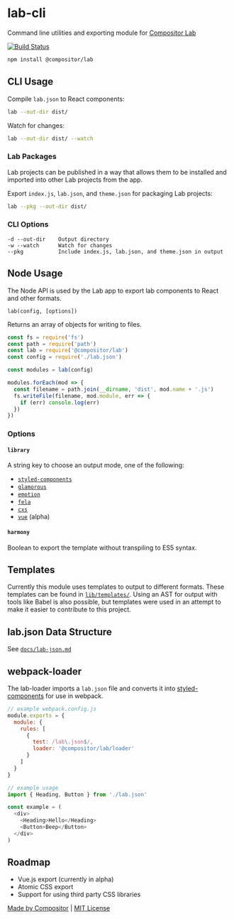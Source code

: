 
# lab-cli

Command line utilities and exporting module for [Compositor Lab][lab]

[![Build Status][build-badge]][build]

[build-badge]: https://img.shields.io/travis/c8r/lab-cli/master.svg?style=flat-square
[build]: https://travis-ci.org/c8r/lab-cli

```sh
npm install @compositor/lab
```

## CLI Usage

Compile `lab.json` to React components:

```sh
lab --out-dir dist/
```

Watch for changes:

```sh
lab --out-dir dist/ --watch
```

### Lab Packages

Lab projects can be published in a way that allows them to be installed and imported into other Lab projects from the app.

Export `index.js`, `lab.json`, and `theme.json` for packaging Lab projects:

```sh
lab --pkg --out-dir dist/
```

### CLI Options

```
-d --out-dir    Output directory
-w --watch      Watch for changes
--pkg           Include index.js, lab.json, and theme.json in output
```

## Node Usage

The Node API is used by the Lab app to export lab components to React and other formats.

`lab(config, [options])`

Returns an array of objects for writing to files.

```js
const fs = require('fs')
const path = require('path')
const lab = require('@compositor/lab')
const config = require('./lab.json')

const modules = lab(config)

modules.forEach(mod => {
  const filename = path.join(__dirname, 'dist', mod.name + '.js')
  fs.writeFile(filename, mod.module, err => {
    if (err) console.log(err)
  })
})
```

### Options

#### `library`

A string key to choose an output mode, one of the following:

- [`styled-components`][sc]
- [`glamorous`][glamorous]
- [`emotion`][emotion]
- [`fela`][fela]
- [`cxs`][cxs]
- [`vue`][vue] (alpha)

#### `harmony`

Boolean to export the template without transpiling to ES5 syntax.

## Templates

Currently this module uses templates to output to different formats.
These templates can be found in [`lib/templates/`](https://github.com/c8r/lab-cli/tree/master/lib/templates).
Using an AST for output with tools like Babel is also possible,
but templates were used in an attempt to make it easier to contribute to this project.

## lab.json Data Structure

See [`docs/lab-json.md`](docs/lab-json.md)

## webpack-loader

The lab-loader imports a `lab.json` file and converts it into [styled-components][sc] for use in webpack.

```js
// example webpack.config.js
module.exports = {
  module: {
    rules: [
      {
        test: /lab\.json$/,
        loader: '@compositor/lab/loader'
      }
    ]
  }
}
```

```js
// example usage
import { Heading, Button } from './lab.json'

const example = (
  <div>
    <Heading>Hello</Heading>
    <Button>Beep</Button>
  </div>
)
```

## Roadmap

- Vue.js export (currently in alpha)
- Atomic CSS export
- Support for using third party CSS libraries

[Made by Compositor](https://compositor.io)
|
[MIT License](LICENSE.md)

[lab]: https://compositor.io/lab/
[sc]: https://styled-components.com
[glamorous]: https://github.com/paypal/glamorous
[emotion]: https://github.com/emotion-js/emotion
[fela]: http://fela.js.org
[cxs]: https://github.com/jxnblk/cxs
[vue]: https://vuejs.org
